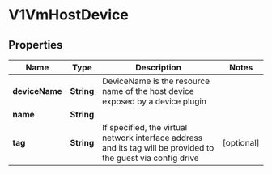 # V1VmHostDevice

## Properties
Name | Type | Description | Notes
------------ | ------------- | ------------- | -------------
**deviceName** | **String** | DeviceName is the resource name of the host device exposed by a device plugin | 
**name** | **String** |  | 
**tag** | **String** | If specified, the virtual network interface address and its tag will be provided to the guest via config drive |  [optional]
